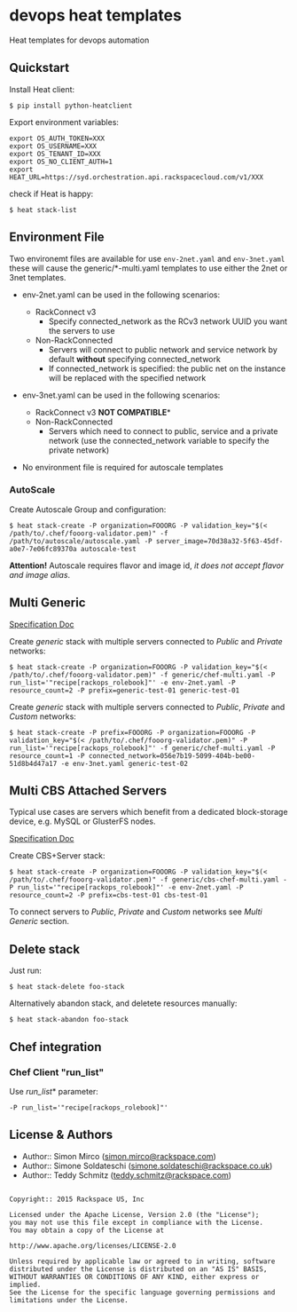 devops heat templates
===========

Heat templates for devops automation

## Quickstart

Install Heat client:

```
$ pip install python-heatclient
```

Export environment variables:

```
export OS_AUTH_TOKEN=XXX
export OS_USERNAME=XXX
export OS_TENANT_ID=XXX
export OS_NO_CLIENT_AUTH=1
export HEAT_URL=https://syd.orchestration.api.rackspacecloud.com/v1/XXX
```

check if Heat is happy:

```
$ heat stack-list
```

## Environment File

Two environemt files are available for use ```env-2net.yaml``` and ```env-3net.yaml``` these will cause the generic/*-multi.yaml templates to use either the 2net or 3net templates.

- env-2net.yaml can be used in the following scenarios:
  - RackConnect v3
    - Specify connected_network as the RCv3 network UUID you want the servers to use
  - Non-RackConnected
    - Servers will connect to public network and service network by default **without** specifying connected_network
    - If connected_network is specified: the public net on the instance will be replaced with the specified network
- env-3net.yaml can be used in the following scenarios:
  - RackConnect v3 **NOT COMPATIBLE***
  - Non-RackConnected
    - Servers which need to connect to public, service and a private network (use the connected_network variable to specify the private network)

- No environment file is required for autoscale templates

### AutoScale

Create Autoscale Group and configuration:

```
$ heat stack-create -P organization=FOOORG -P validation_key="$(< /path/to/.chef/fooorg-validator.pem)" -f /path/to/autoscale/autoscale.yaml -P server_image=70d38a32-5f63-45df-a0e7-7e06fc89370a autoscale-test
```

**Attention!** Autoscale requires flavor and image id, *it does not accept flavor
and image alias*.

## Multi Generic

[Specification Doc](docs/generic-multi.md)

Create *generic* stack with multiple servers connected to *Public* and *Private* networks:

```
$ heat stack-create -P organization=FOOORG -P validation_key="$(< /path/to/.chef/fooorg-validator.pem)" -f generic/chef-multi.yaml -P run_list='"recipe[rackops_rolebook]"' -e env-2net.yaml -P resource_count=2 -P prefix=generic-test-01 generic-test-01
```

Create *generic* stack with multiple servers connected to *Public*, *Private* and *Custom* networks:

```
$ heat stack-create -P prefix=FOOORG -P organization=FOOORG -P validation_key="$(< /path/to/.chef/fooorg-validator.pem)" -P run_list='"recipe[rackops_rolebook]"' -f generic/chef-multi.yaml -P resource_count=1 -P connected_network=056e7b19-5099-404b-be00-51d8b4d47a17 -e env-3net.yaml generic-test-02
```

## Multi CBS Attached Servers

Typical use cases are servers which benefit from a dedicated block-storage device, e.g. MySQL or GlusterFS nodes.

[Specification Doc](docs/cbs-multi.md)

Create CBS+Server stack:

```
$ heat stack-create -P organization=FOOORG -P validation_key="$(< /path/to/.chef/fooorg-validator.pem)" -f generic/cbs-chef-multi.yaml -P run_list='"recipe[rackops_rolebook]"' -e env-2net.yaml -P resource_count=2 -P prefix=cbs-test-01 cbs-test-01
```

To connect servers to *Public*, *Private* and *Custom* networks see *Multi Generic* section.

## Delete stack

Just run:

```
$ heat stack-delete foo-stack
```

Alternatively abandon stack, and deletete resources manually:

```
$ heat stack-abandon foo-stack
```

## Chef integration

### Chef Client "run_list"

Use *run_list** parameter:

```
-P run_list='"recipe[rackops_rolebook]"'
```


License & Authors
-----------------
- Author:: Simon Mirco (<simon.mirco@rackspace.com>)
- Author:: Simone Soldateschi (<simone.soldateschi@rackspace.co.uk>)
- Author:: Teddy Schmitz (<teddy.schmitz@rackspace.com>)

```text

Copyright:: 2015 Rackspace US, Inc

Licensed under the Apache License, Version 2.0 (the "License");
you may not use this file except in compliance with the License.
You may obtain a copy of the License at

http://www.apache.org/licenses/LICENSE-2.0

Unless required by applicable law or agreed to in writing, software
distributed under the License is distributed on an "AS IS" BASIS,
WITHOUT WARRANTIES OR CONDITIONS OF ANY KIND, either express or implied.
See the License for the specific language governing permissions and
limitations under the License.
```
